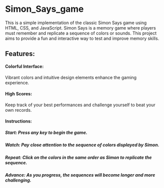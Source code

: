 # Simon_Says_game

This is a simple implementation of the classic Simon Says game using HTML, CSS, and JavaScript. Simon Says is a memory game where players must remember and replicate a sequence of colors or sounds. This project aims to provide a fun and interactive way to test and improve memory skills.

## Features:

#### Colorful Interface: 
Vibrant colors and intuitive design elements enhance the gaming experience.

#### High Scores: 
Keep track of your best performances and challenge yourself to beat your own records.

#### Instructions:
##### Start: Press any key to begin the game.
##### Watch: Pay close attention to the sequence of colors displayed by Simon.
##### Repeat: Click on the colors in the same order as Simon to replicate the sequence.
##### Advance: As you progress, the sequences will become longer and more challenging.

